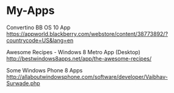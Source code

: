 # My-Apps

Convertino BB OS 10 App
https://appworld.blackberry.com/webstore/content/38773892/?countrycode=US&lang=en

Awesome Recipes - Windows 8 Metro App (Desktop)
http://bestwindows8apps.net/app/the-awesome-recipes/

Some Windows Phone 8 Apps
http://allaboutwindowsphone.com/software/developer/Vaibhav-Surwade.php
